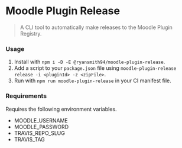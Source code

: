 # Moodle Plugin Release
> A CLI tool to automatically make releases to the Moodle Plugin Registry.

### Usage
1. Install with `npm i -D -E @ryansmith94/moodle-plugin-release`.
1. Add a script to your `package.json` file using `moodle-plugin-release release -i <pluginId> -z <zipFile>`.
1. Run with `npm run moodle-plugin-release` in your CI manifest file.

### Requirements
Requires the following environment variables.

- MOODLE_USERNAME
- MOODLE_PASSWORD
- TRAVIS_REPO_SLUG
- TRAVIS_TAG
